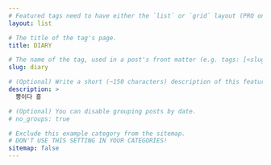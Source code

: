 ```yaml
---
# Featured tags need to have either the `list` or `grid` layout (PRO only).
layout: list

# The title of the tag's page.
title: DIARY

# The name of the tag, used in a post's front matter (e.g. tags: [<slug>]).
slug: diary

# (Optional) Write a short (~150 characters) description of this featured tag.
description: >
  뿡이다 흥

# (Optional) You can disable grouping posts by date.
# no_groups: true

# Exclude this example category from the sitemap.
# DON'T USE THIS SETTING IN YOUR CATEGORIES!
sitemap: false
---
```


